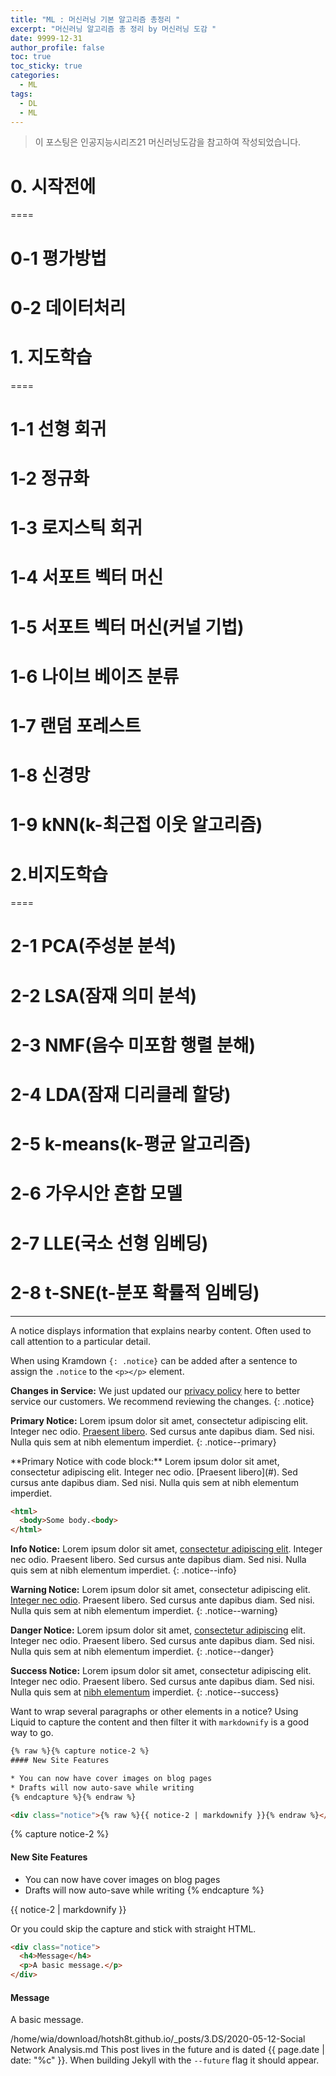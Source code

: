 ```yaml
---
title: "ML : 머신러닝 기본 알고리즘 총정리 "
excerpt: "머신러닝 알고리즘 총 정리 by 머신러닝 도감 " 
date: 9999-12-31
author_profile: false
toc: true
toc_sticky: true
categories:
  - ML
tags:
  - DL
  - ML
---
```

> 이 포스팅은 인공지능시리즈21 머신러닝도감을 참고하여 작성되었습니다. 

# 0. 시작전에
====
# 0-1 평가방법
# 0-2 데이터처리


# 1. 지도학습
====
# 1-1 선형 회귀
# 1-2 정규화
# 1-3 로지스틱 회귀
# 1-4 서포트 벡터 머신
# 1-5 서포트 벡터 머신(커널 기법)
# 1-6 나이브 베이즈 분류
# 1-7 랜덤 포레스트
# 1-8 신경망
# 1-9 kNN(k-최근접 이웃 알고리즘)


# 2.비지도학습
====
# 2-1 PCA(주성분 분석)  
# 2-2 LSA(잠재 의미 분석)  
# 2-3 NMF(음수 미포함 행렬 분해)  
# 2-4 LDA(잠재 디리클레 할당)  
# 2-5 k-means(k-평균 알고리즘)  
# 2-6 가우시안 혼합 모델  
# 2-7 LLE(국소 선형 임베딩)  
# 2-8 t-SNE(t-분포 확률적 임베딩)  

----


A notice displays information that explains nearby content. Often used to call attention to a particular detail.

When using Kramdown `{: .notice}` can be added after a sentence to assign the `.notice` to the `<p></p>` element. 

**Changes in Service:** We just updated our [privacy policy](#) here to better service our customers. We recommend reviewing the changes.
{: .notice}

**Primary Notice:** Lorem ipsum dolor sit amet, consectetur adipiscing elit. Integer nec odio. [Praesent libero](#). Sed cursus ante dapibus diam. Sed nisi. Nulla quis sem at nibh elementum imperdiet.
{: .notice--primary}

<div class="notice--primary" markdown="1">
**Primary Notice with code block:** Lorem ipsum dolor sit amet, consectetur adipiscing elit. Integer nec odio. [Praesent libero](#). Sed cursus ante dapibus diam. Sed nisi. Nulla quis sem at nibh elementum imperdiet.

```html
<html>
  <body>Some body.<body>
</html>
```
</div>

**Info Notice:** Lorem ipsum dolor sit amet, [consectetur adipiscing elit](#). Integer nec odio. Praesent libero. Sed cursus ante dapibus diam. Sed nisi. Nulla quis sem at nibh elementum imperdiet.
{: .notice--info}

**Warning Notice:** Lorem ipsum dolor sit amet, consectetur adipiscing elit. [Integer nec odio](#). Praesent libero. Sed cursus ante dapibus diam. Sed nisi. Nulla quis sem at nibh elementum imperdiet.
{: .notice--warning}

**Danger Notice:** Lorem ipsum dolor sit amet, [consectetur adipiscing](#) elit. Integer nec odio. Praesent libero. Sed cursus ante dapibus diam. Sed nisi. Nulla quis sem at nibh elementum imperdiet.
{: .notice--danger}

**Success Notice:** Lorem ipsum dolor sit amet, consectetur adipiscing elit. Integer nec odio. Praesent libero. Sed cursus ante dapibus diam. Sed nisi. Nulla quis sem at [nibh elementum](#) imperdiet.
{: .notice--success}

Want to wrap several paragraphs or other elements in a notice? Using Liquid to capture the content and then filter it with `markdownify` is a good way to go.

```html
{% raw %}{% capture notice-2 %}
#### New Site Features

* You can now have cover images on blog pages
* Drafts will now auto-save while writing
{% endcapture %}{% endraw %}

<div class="notice">{% raw %}{{ notice-2 | markdownify }}{% endraw %}</div>
```

{% capture notice-2 %}
#### New Site Features

* You can now have cover images on blog pages
* Drafts will now auto-save while writing
{% endcapture %}

<div class="notice">
  {{ notice-2 | markdownify }}
</div>

Or you could skip the capture and stick with straight HTML.

```html
<div class="notice">
  <h4>Message</h4>
  <p>A basic message.</p>
</div>
```

<div class="notice">
  <h4>Message</h4>
  <p>A basic message.</p>
</div>

/home/wia/download/hotsh8t.github.io/_posts/3.DS/2020-05-12-Social Network Analysis.md
This post lives in the future and is dated {{ page.date | date: "%c" }}. When building Jekyll with the `--future` flag it should appear.
